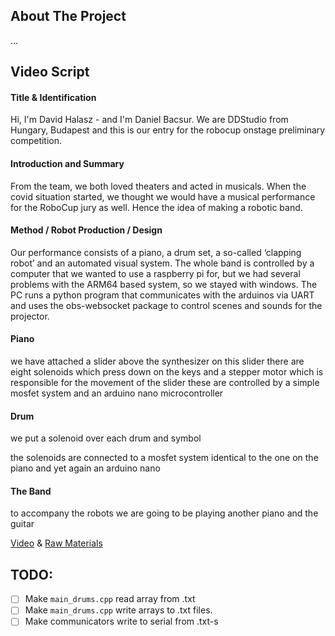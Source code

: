 <!-- ABOUT THE PROJECT -->
## About The Project
...

## Video Script
#### Title & Identification
<!-- Team Name --> Hi, I'm David Halasz - and I'm Daniel Bacsur.
<!-- Country & Sub-league --> We are DDStudio from Hungary, Budapest and this is our entry for the robocup onstage preliminary competition.

#### Introduction and Summary
From the team, we both loved theaters and acted in musicals. When the covid situation started, we thought we would have a musical performance for the RoboCup jury as well. Hence the idea of making a robotic band.

#### Method / Robot Production / Design
<!-- A description of the choices made during the robots’ production, including the rationale underlying those choices.
Production includes the design, construction, programming, component selection, and overall process. Teams should indicate the programming language, sensors used, time and cost of development. -->
Our performance consists of a piano, a drum set, a so-called ‘clapping robot’ and an automated visual system.
The whole band is controlled by a computer that we wanted to use a raspberry pi for, but we had several problems with the ARM64 based system, so we stayed with windows.
The PC runs a python program that communicates with the arduinos via UART and uses the obs-websocket package to control scenes and sounds for the projector.

#### Piano
we have attached a slider above the synthesizer on this slider there are eight solenoids which press down on the keys and a stepper motor which is responsible for the movement of the slider these are controlled by a simple mosfet system and an arduino nano microcontroller

#### Drum
we put a solenoid over each drum and symbol

the solenoids are connected to a mosfet system identical to the one on the piano and yet again an arduino nano

#### The Band
to accompany the robots we are going to be playing another piano
and the guitar

[Video](https://github.com/) &
[Raw Materials](https://github.com/)


## TODO:
- [ ] Make `main_drums.cpp` read array from .txt
- [ ] Make `main_drums.cpp` write arrays to .txt files.
- [ ] Make communicators write to serial from .txt-s

